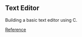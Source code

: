 ## Text Editor

Building a basic text editor using C.

[Reference](https://viewsourcecode.org/snaptoken/kilo/)